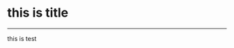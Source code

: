 this is title
=============
<!--
- Category: a
- Tags: foo, bar
- Created: 2018-10-31T11:37:45+09:00
-->
---

this
is
test
